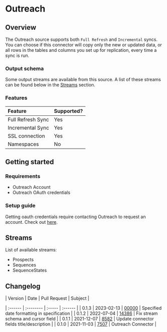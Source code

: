 # Outreach

## Overview

The Outreach source supports both `Full Refresh` and `Incremental` syncs. You can choose if this connector will copy only the new or updated data, or all rows in the tables and columns you set up for replication, every time a sync is run.

### Output schema

Some output streams are available from this source. A list of these streams can be found below in the [Streams](outreach.md#streams) section.

### Features

| Feature | Supported? |
| :--- | :--- |
| Full Refresh Sync | Yes |
| Incremental Sync | Yes |
| SSL connection | Yes |
| Namespaces | No |

## Getting started

### Requirements

* Outreach Account
* Outreach OAuth credentials

### Setup guide

Getting oauth credentials require contacting Outreach to request an account. Check out [here](https://www.outreach.io/lp/watch-demo#request-demo).

## Streams

List of available streams:

* Prospects
* Sequences
* SequenceStates

## Changelog

| Version | Date       | Pull Request | Subject |

| :------ | :--------  | :-----       | :------ |
| 0.1.3   | 2023-02-13 | [00000](https://github.com/airbytehq/airbyte/pull/00000) | Specified date formatting in specification |
| 0.1.2   | 2022-07-04 | [14386](https://github.com/airbytehq/airbyte/pull/14386) | Fix stream schema and cursor field |
| 0.1.1   | 2021-12-07 | [8582](https://github.com/airbytehq/airbyte/pull/8582) | Update connector fields title/description |
| 0.1.0   | 2021-11-03 | [7507](https://github.com/airbytehq/airbyte/pull/7507) | Outreach Connector |
